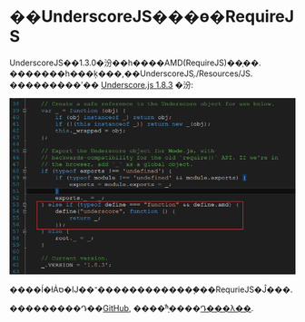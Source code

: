 # ��UnderscoreJS���ɵ�RequireJS

UnderscoreJS��1.3.0�汾��һ����AMD(RequireJS)��֧��. �������һ�ּ��ķ���,��UnderscoreJS֧./Resources/JS. ������ܵ���ʹ�� [Underscore.js 1.8.3](../Static/underscore-with-requirejs.js) �汾:

![undersocre-requirejs](../Resources/underscore-with-requirejs.png)

����ĺ�ɫȦס�Ĳ��־�������������֧��RequrieJS�Ĵ���.

���������Դ��[GitHub](https://github.com/jashkenas/underscore/commit/0d4b1247c45083c695cab4242c084a97aa600221), ����ͬʱָ����[Դ���λ��](http://underscorejs.org/docs/underscore.html#section-10).


